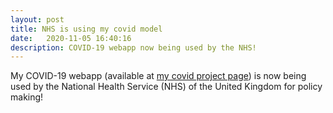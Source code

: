 ```yaml
---
layout: post
title: NHS is using my covid model
date:   2020-11-05 16:40:16
description: COVID-19 webapp now being used by the NHS!
---
```


My COVID-19 webapp (available at [my covid project page](https://shreshthtuli.github.io/projects/covid/)) is now being used by the National Health Service (NHS) of the United Kingdom for policy making!